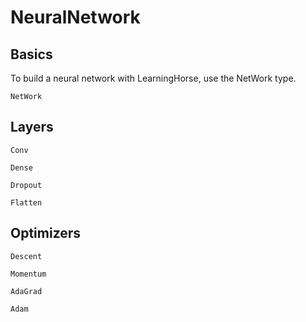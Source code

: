 # NeuralNetwork

## Basics
To build a neural network with LearningHorse, use the NetWork type.
```@docs
NetWork
```

## Layers

```@docs
Conv

Dense

Dropout

Flatten
```

## Optimizers

```@docs
Descent

Momentum

AdaGrad

Adam
```